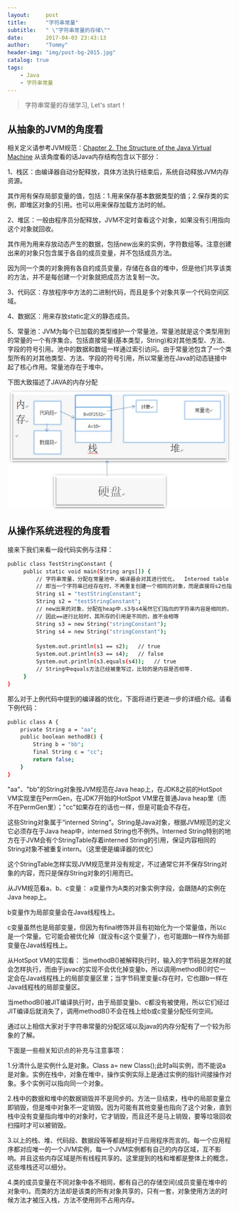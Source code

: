 ```yaml
---
layout:     post
title:      "字符串常量"
subtitle:   " \"字符串常量的存储\""
date:       2017-04-03 23:43:13
author:     "Tommy"
header-img: "img/post-bg-2015.jpg"
catalog: true
tags:
    - Java
    - 字符串常量
---
```


> 字符串常量的存储学习, Let's start！

## 从抽象的JVM的角度看

相关定义请参考JVM规范：[Chapter 2. The Structure of the Java Virtual Machine](https://docs.oracle.com/javase/specs/jvms/se8/html/jvms-2.html#jvms-2.5)
从该角度看的话Java内存结构包含以下部分：

1、栈区：由编译器自动分配释放，具体方法执行结束后，系统自动释放JVM内存资源。

其作用有保存局部变量的值，包括：1.用来保存基本数据类型的值；2.保存类的实例，即堆区对象的引用。也可以用来保存加载方法时的帧。

2、堆区：一般由程序员分配释放，JVM不定时查看这个对象，如果没有引用指向这个对象就回收。

其作用为用来存放动态产生的数据，包括new出来的实例，字符数组等。注意创建出来的对象只包含属于各自的成员变量，并不包括成员方法。

因为同一个类的对象拥有各自的成员变量，存储在各自的堆中，但是他们共享该类的方法，并不是每创建一个对象就把成员方法复制一次。

3、代码区：存放程序中方法的二进制代码，而且是多个对象共享一个代码空间区域。

4、数据区：用来存放static定义的静态成员。

5、常量池：JVM为每个已加载的类型维护一个常量池，常量池就是这个类型用到的常量的一个有序集合。包括直接常量(基本类型，String)和对其他类型、方法、字段的符号引用。池中的数据和数组一样通过索引访问。由于常量池包含了一个类型所有的对其他类型、方法、字段的符号引用，所以常量池在Java的动态链接中起了核心作用。常量池存在于堆中。

下图大致描述了JAVA的内存分配
<img src="/img/char/char040301.png">

## 从操作系统进程的角度看

接来下我们来看一段代码实例与注释：
```sh
public class TestStringConstant {
     public static void main(String args[]) {
         // 字符串常量，分配在常量池中，编译器会对其进行优化，  Interned table
         // 即当一个字符串已经存在时，不再重复创建一个相同的对象，而是直接将s2也指向"testStringConstant".
         String s1 = "testStringConstant";   
         String s2 = "testStringConstant";
         // new出来的对象，分配在heap中.s3与s4虽然它们指向的字符串内容是相同的，但是是两个不同的对象.
         // 因此==进行比较时，其所存的引用是不同的，故不会相等
         String s3 = new String("stringConstant");      
         String s4 = new String("stringConstant");
         
         System.out.println(s1 == s2);   // true
         System.out.println(s3 == s4);   // false
         System.out.println(s3.equals(s4));   // true   
         // String中equals方法已经被重写过，比较的是内容是否相等.
     }
}
```

那么对于上例代码中提到的编译器的优化，下面将进行更进一步的详细介绍。请看下例代码：

```sh
public class A {
    private String a = "aa";
    public boolean methodB() {
        String b = "bb";
        final String c = "cc";
        return false;
    }
}
```

"aa"、"bb"的String对象按JVM规范在Java heap上，在JDK8之前的HotSpot VM实现里在PermGen，在JDK7开始的HotSpot VM里在普通Java heap里（而不在PermGen里）；"cc"如果存在的话也一样，但是可能会不存在。

这些String对象属于“interned String”。String是Java对象，根据JVM规范的定义它必须存在于Java heap中，interned String也不例外。Interned String特别的地方在于JVM会有个StringTable存着interned String的引用，保证内容相同的String对象不被重复intern。（这里便是编译器的优化）

这个StringTable怎样实现JVM规范里并没有规定，不过通常它并不保存String对象的内容，而只是保存String对象的引用而已。

从JVM规范看a、b、c变量：
a变量作为A类的对象实例字段，会跟随A的实例在Java heap上。

b变量作为局部变量会在Java线程栈上。

c变量虽然也是局部变量，但因为有final修饰并且有初始化为一个常量值，所以c是一个常量。它可能会被优化掉（就没有c这个变量了），也可能跟b一样作为局部变量在Java线程栈上。

从HotSpot VM的实现看：
当methodB()被解释执行时，输入的字节码是怎样的就会怎样执行，而由于javac的实现不会优化掉变量b，所以调用methodB()时它一定会在Java线程栈上的局部变量区里；当字节码里变量c存在时，它也跟b一样在Java线程栈的局部变量区。

当methodB()被JIT编译执行时，由于局部变量b、c都没有被使用，所以它们经过JIT编译后就消失了，调用methodB()不会在栈上给b或c变量分配任何空间。

 
通过以上相信大家对于字符串常量的分配区域以及java的内存分配有了一个较为形象的了解。

下面是一些相关知识点的补充与注意事项：

1.分清什么是实例什么是对象。Class a= new Class();此时a叫实例，而不能说a是对象。实例在栈中，对象在堆中，操作实例实际上是通过实例的指针间接操作对象。多个实例可以指向同一个对象。

2.栈中的数据和堆中的数据销毁并不是同步的。方法一旦结束，栈中的局部变量立即销毁，但是堆中对象不一定销毁。因为可能有其他变量也指向了这个对象，直到栈中没有变量指向堆中的对象时，它才销毁，而且还不是马上销毁，要等垃圾回收扫描时才可以被销毁。

3.以上的栈、堆、代码段、数据段等等都是相对于应用程序而言的。每一个应用程序都对应唯一的一个JVM实例，每一个JVM实例都有自己的内存区域，互不影响。并且这些内存区域是所有线程共享的。这里提到的栈和堆都是整体上的概念，这些堆栈还可以细分。

4.类的成员变量在不同对象中各不相同，都有自己的存储空间(成员变量在堆中的对象中)。而类的方法却是该类的所有对象共享的，只有一套，对象使用方法的时候方法才被压入栈，方法不使用则不占用内存。